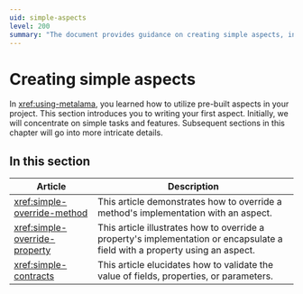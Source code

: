 ```yaml
---
uid: simple-aspects
level: 200
summary: "The document provides guidance on creating simple aspects, including overriding method and property implementations and validating values of fields, properties, or parameters."
---
```


# Creating simple aspects

In <xref:using-metalama>, you learned how to utilize pre-built aspects in your project. This section introduces you to writing your first aspect. Initially, we will concentrate on simple tasks and features. Subsequent sections in this chapter will go into more intricate details.

## In this section

| Article | Description |
|---------|-------------|
| <xref:simple-override-method> | This article demonstrates how to override a method's implementation with an aspect.
| <xref:simple-override-property> | This article illustrates how to override a property's implementation or encapsulate a field with a property using an aspect.
| <xref:simple-contracts> | This article elucidates how to validate the value of fields, properties, or parameters.



